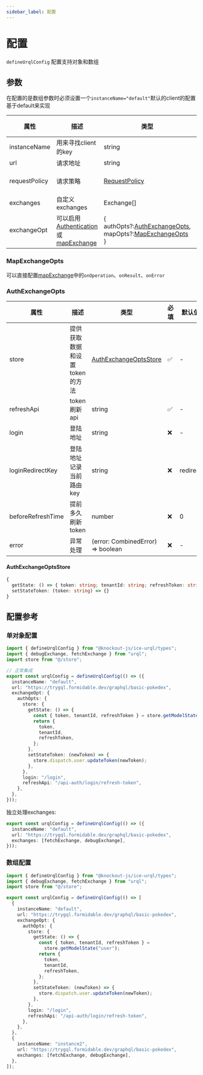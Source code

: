 ```yaml
---
sidebar_label: 配置
---
```


# 配置

`defineUrqlConfig` 配置支持对象和数组

## 参数

在配置的是数组参数时必须设置一个`instanceName="default"`默认的client的配置基于default来实现

| 属性           | 描述                                                                                                                                                                            | 类型                                                                                                            | 必填 | 默认值 |
|--------------|-------------------------------------------------------------------------------------------------------------------------------------------------------------------------------|---------------------------------------------------------------------------------------------------------------|----|-----|
| instanceName | 用来寻找client的key                                                                                                                                                                | string                                                                                                        | ✅  | --- |
| url          | 请求地址                                                                                                                                                                          | string                                                                                                        | ✅  | --- |
| requestPolicy          | 请求策略                                                                                                                                                                          | [RequestPolicy](https://formidable.com/open-source/urql/docs/basics/document-caching/#request-policies)                                                                                                        | ❌  | cache-and-network |
| exchanges    | 自定义exchanges                                                                                                                                                                  | Exchange[]                                                                                                    | ❌  | --- |
| exchangeOpt  | 可以启用[Authentication](https://formidable.com/open-source/urql/docs/advanced/authentication/)或[mapExchange](https://formidable.com/open-source/urql/docs/api/core/#mapexchange) | {<br/>authOpts?:[AuthExchangeOpts](#authexchangeopts),<br/>mapOpts?:[MapExchangeOpts](#mapexchangeopts)<br/>} | ❌  | --- |

### MapExchangeOpts

可以直接配置[mapExchange](https://formidable.com/open-source/urql/docs/api/core/#mapexchange)中的`onOperation`、`onResult`、`onError`

### AuthExchangeOpts

| 属性                | 描述                | 类型                                              | 必填 | 默认值      |
|-------------------|-------------------|-------------------------------------------------|----|----------|
| store             | 提供获取数据和设置token的方法 | [AuthExchangeOptsStore](#authexchangeoptsstore) | ✅  | -        |
| refreshApi        | token刷新api        | string                                          | ✅  | -        |
| login             | 登陆地址              | string                                          | ❌  | -        |
| loginRedirectKey  | 登陆地址记录当前路由key     | string                                          | ❌  | redirect |
| beforeRefreshTime | 提前多久刷新token       | number                                          | ❌  | 0        |
| error             | 异常处理              | (error: CombinedError) => boolean               | ❌  | -        |

#### AuthExchangeOptsStore

```ts
{
  getState: () => { token: string; tenantId: string; refreshToken: string; }
  setStateToken: (token: string) => {}
}

```

## 配置参考

### 单对象配置

```ts
import { defineUrqlConfig } from "@knockout-js/ice-urql/types";
import { debugExchange, fetchExchange } from "urql";
import store from "@/store";

// 正常集成
export const urqlConfig = defineUrqlConfig(() => ({
  instanceName: "default",
  url: "https://trygql.formidable.dev/graphql/basic-pokedex",
  exchangeOpt: {
    authOpts: {
      store: {
        getState: () => {
          const { token, tenantId, refreshToken } = store.getModelState("user");
          return {
            token,
            tenantId,
            refreshToken,
          };
        },
        setStateToken: (newToken) => {
          store.dispatch.user.updateToken(newToken);
        },
      },
      login: "/login",
      refreshApi: "/api-auth/login/refresh-token",
    },
  },
}));
```

独立处理exchanges:

```ts
export const urqlConfig = defineUrqlConfig(() => ({
  instanceName: "default",
  url: "https://trygql.formidable.dev/graphql/basic-pokedex",
  exchanges: [fetchExchange, debugExchange],
}));
```

### 数组配置

```ts
import { defineUrqlConfig } from "@knockout-js/ice-urql/types";
import { debugExchange, fetchExchange } from "urql";
import store from "@/store";

export const urqlConfig = defineUrqlConfig(() => [
  {
    instanceName: "default",
    url: "https://trygql.formidable.dev/graphql/basic-pokedex",
    exchangeOpt: {
      authOpts: {
        store: {
          getState: () => {
            const { token, tenantId, refreshToken } =
              store.getModelState("user");
            return {
              token,
              tenantId,
              refreshToken,
            };
          },
          setStateToken: (newToken) => {
            store.dispatch.user.updateToken(newToken);
          },
        },
        login: "/login",
        refreshApi: "/api-auth/login/refresh-token",
      },
    },
  },
  {
    instanceName: "instance2",
    url: "https://trygql.formidable.dev/graphql/basic-pokedex",
    exchanges: [fetchExchange, debugExchange],
  },
]);
```

